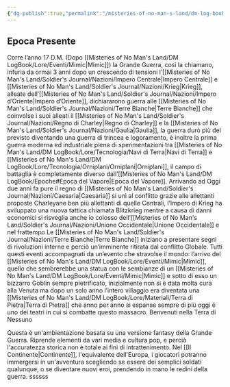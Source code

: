 ```yaml
---
{"dg-publish":true,"permalink":"/misteries-of-no-man-s-land/dm-log-book/risorse/presentazione/","tags":["gardenEntry"]}
---
```




<div class="transclusion internal-embed is-loaded"><div class="markdown-embed">



## Epoca Presente
Corre l’anno 17 D.M. (Dopo [[Misteries of No Man's Land/DM LogBook/Lore/Eventi/Mimic\|Mimic]]) la Grande Guerra, così la chiamano, infuria da ormai 3 anni dopo un crescendo di tensioni l’[[Misteries of No Man's Land/Soldier's Journal/Nazioni/Impero Centrale\|Impero Centrale]] e [[Misteries of No Man's Land/Soldier's Journal/Nazioni/Krieg\|Krieg]], alleate dell’[[Misteries of No Man's Land/Soldier's Journal/Nazioni/Impero d’Oriente\|Impero d’Oriente]], dichiararono guerra alle [[Misteries of No Man's Land/Soldier's Journal/Nazioni/Terre Bianche\|Terre Bianche]] che coinvolse i suoi alleati il [[Misteries of No Man's Land/Soldier's Journal/Nazioni/Regno di Charley\|Regno di Charley]] e la [[Misteries of No Man's Land/Soldier's Journal/Nazioni/Gaulia\|Gaulia]], la guerra durò più del previsto diventando una guerra di trincea e logoramento, è inoltre la prima guerra moderna ed industriale piena di sperimentazioni tra [[Misteries of No Man's Land/DM LogBook/Lore/Tecnologia/Navi di Terra\|Navi di Terra]] e [[Misteries of No Man's Land/DM LogBook/Lore/Tecnologia/Orniplani/Orniplani\|Orniplani]], il campo di battaglia è completamente diverso dall’[[Misteries of No Man's Land/DM LogBook/Epoche#Epoca del Vapore\|Epoca del Vapore]]. Arrivando ad Oggi due anni fa pure il regno di [[Misteries of No Man's Land/Soldier's Journal/Nazioni/Caesaria\|Caesaria]] si unì al conflitto grazie alle allettanti proposte Charleyane ben più allettanti di quelle Centrali, l’Impero di Krieg ha sviluppato una nuova tattica chiamata Blitzkrieg mentre a causa di danni economici si risveglia anche io colosso dell’[[Misteries of No Man's Land/Soldier's Journal/Nazioni/Unione Occidentale\|Unione Occidentale]] e nel frattempo Le [[Misteries of No Man's Land/Soldier's Journal/Nazioni/Terre Bianche\|Terre Bianche]] iniziano a presentare segni di rivoluzioni interne e perciò un’imminente ritirata dal conflitto Globale. Tutti questi eventi accompagnati da un’evento che stravolse il mondo: l’arrivo del [[Misteries of No Man's Land/DM LogBook/Lore/Eventi/Mimic\|Mimic]], quello che sembrerebbe una statua con le sembianze di un [[Misteries of No Man's Land/DM LogBook/Lore/Eventi/Mimic\|Mimic]] e sotto di esso un bizzarro Goblin sempre pietrificato, inizialmente non si è data molta cura alla Venuta ma dopo un solo anno l’intero villaggio era diventata una [[Misteries of No Man's Land/DM LogBook/Lore/Materiali/Terra di Pietra\|Terra di Pietra]] che anno per anno si espanse sempre di più oggi è uno dei teatri in cui si combatte questo massacro. Benvenuti nella Terra di Nessuno

</div></div>

Questa è un'ambientazione basata su una versione fantasy della Grande Guerra. Riprende elementi da vari media e cultura pop, e perciò l'accuratezza storica non è totale ai fini di intrattenimento.
Nel [[Il Continente\|Continente]], l'equivalente dell'Europa, i giocatori potranno immergersi in un'avventura scegliendo se essere dei semplici soldati qualunque, o se diventare nuovi eroi, prendendo in mano le redini della guerra. ssssss